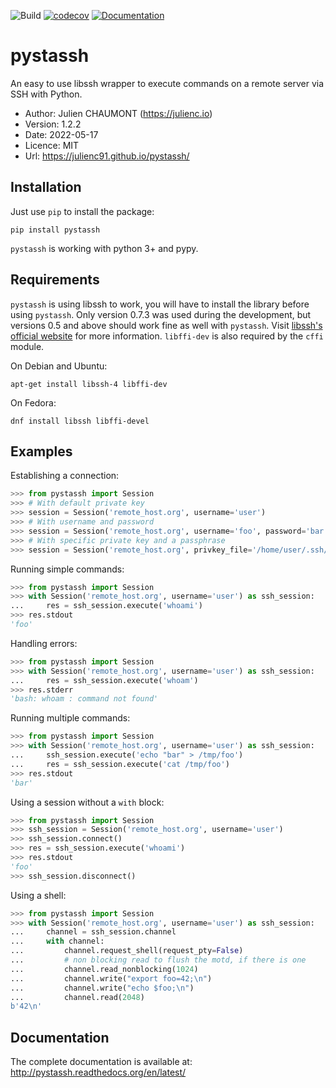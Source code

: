 ![Build](https://github.com/julienc91/pystassh/actions/workflows/main.yml/badge.svg)
[![codecov](https://codecov.io/gh/julienc91/pystassh/branch/main/graph/badge.svg?token=yI3VdGc0rZ)](https://codecov.io/gh/julienc91/pystassh)
[![Documentation](https://readthedocs.org/projects/pystassh/badge/)](http://pystassh.readthedocs.org/en/latest/)

pystassh
========

An easy to use libssh wrapper to execute commands on a remote server via SSH with Python.

* Author: Julien CHAUMONT (https://julienc.io)
* Version: 1.2.2
* Date: 2022-05-17
* Licence: MIT
* Url: https://julienc91.github.io/pystassh/

Installation
------------

Just use `pip` to install the package:

    pip install pystassh
    
`pystassh` is working with python 3+ and pypy.

Requirements
------------

`pystassh` is using libssh to work, you will have to install the library before using
`pystassh`. Only version 0.7.3 was used during the development, but versions 0.5 and above should work fine as well with `pystassh`.
Visit [libssh's official website](https://www.libssh.org/get-it/) for more information.
`libffi-dev` is also required by the `cffi` module.

On Debian and Ubuntu:

    apt-get install libssh-4 libffi-dev
    
On Fedora:

    dnf install libssh libffi-devel

Examples
--------

Establishing a connection:

```python
>>> from pystassh import Session
>>> # With default private key
>>> session = Session('remote_host.org', username='user')
>>> # With username and password
>>> session = Session('remote_host.org', username='foo', password='bar')
>>> # With specific private key and a passphrase
>>> session = Session('remote_host.org', privkey_file='/home/user/.ssh/my_key', passphrase='baz')
```

Running simple commands:

```python
>>> from pystassh import Session
>>> with Session('remote_host.org', username='user') as ssh_session:
...     res = ssh_session.execute('whoami')
>>> res.stdout
'foo'
```
    
Handling errors:

```python
>>> from pystassh import Session
>>> with Session('remote_host.org', username='user') as ssh_session:
...     res = ssh_session.execute('whoam')
>>> res.stderr
'bash: whoam : command not found'
```

Running multiple commands:

```python
>>> from pystassh import Session
>>> with Session('remote_host.org', username='user') as ssh_session:
...     ssh_session.execute('echo "bar" > /tmp/foo')
...     res = ssh_session.execute('cat /tmp/foo')
>>> res.stdout
'bar'
```
    
Using a session without a `with` block:

```python
>>> from pystassh import Session
>>> ssh_session = Session('remote_host.org', username='user')
>>> ssh_session.connect()
>>> res = ssh_session.execute('whoami')
>>> res.stdout
'foo'
>>> ssh_session.disconnect()
```

Using a shell:

```python
>>> from pystassh import Session
>>> with Session('remote_host.org', username='user') as ssh_session:
...     channel = ssh_session.channel
...     with channel:
...         channel.request_shell(request_pty=False)
...         # non blocking read to flush the motd, if there is one
...         channel.read_nonblocking(1024)
...         channel.write("export foo=42;\n")
...         channel.write("echo $foo;\n")
...         channel.read(2048)
b'42\n'
```

Documentation
-------------

The complete documentation is available at: http://pystassh.readthedocs.org/en/latest/
